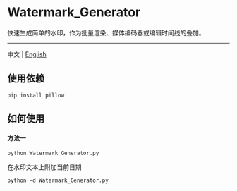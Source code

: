 # Watermark_Generator
快速生成简单的水印，作为批量渲染、媒体编码器或编辑时间线的叠加。

---

中文 | [English](./README_en.md) 

## 使用依赖
```console
pip install pillow
```

## 如何使用
#### 方法一
```console
python Watermark_Generator.py
```
在水印文本上附加当前日期
```console
python -d Watermark_Generator.py
```
